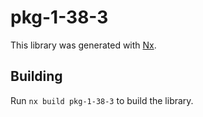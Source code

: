 # pkg-1-38-3

This library was generated with [Nx](https://nx.dev).

## Building

Run `nx build pkg-1-38-3` to build the library.
